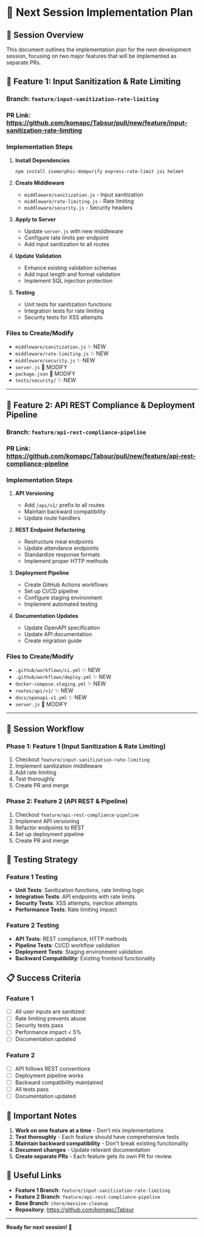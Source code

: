 # 🚀 Next Session Implementation Plan

## 📅 **Session Overview**
This document outlines the implementation plan for the next development session, focusing on two major features that will be implemented as separate PRs.

## 🎯 **Feature 1: Input Sanitization & Rate Limiting**

### **Branch**: `feature/input-sanitization-rate-limiting`
### **PR Link**: https://github.com/komapc/Tabsur/pull/new/feature/input-sanitization-rate-limiting

### **Implementation Steps**
1. **Install Dependencies**
   ```bash
   npm install isomorphic-dompurify express-rate-limit joi helmet
   ```

2. **Create Middleware**
   - `middleware/sanitization.js` - Input sanitization
   - `middleware/rate-limiting.js` - Rate limiting
   - `middleware/security.js` - Security headers

3. **Apply to Server**
   - Update `server.js` with new middleware
   - Configure rate limits per endpoint
   - Add input sanitization to all routes

4. **Update Validation**
   - Enhance existing validation schemas
   - Add input length and format validation
   - Implement SQL injection protection

5. **Testing**
   - Unit tests for sanitization functions
   - Integration tests for rate limiting
   - Security tests for XSS attempts

### **Files to Create/Modify**
- `middleware/sanitization.js` ✨ NEW
- `middleware/rate-limiting.js` ✨ NEW
- `middleware/security.js` ✨ NEW
- `server.js` 🔄 MODIFY
- `package.json` 🔄 MODIFY
- `tests/security/` ✨ NEW

---

## 🎯 **Feature 2: API REST Compliance & Deployment Pipeline**

### **Branch**: `feature/api-rest-compliance-pipeline`
### **PR Link**: https://github.com/komapc/Tabsur/pull/new/feature/api-rest-compliance-pipeline

### **Implementation Steps**
1. **API Versioning**
   - Add `/api/v1/` prefix to all routes
   - Maintain backward compatibility
   - Update route handlers

2. **REST Endpoint Refactoring**
   - Restructure meal endpoints
   - Update attendance endpoints
   - Standardize response formats
   - Implement proper HTTP methods

3. **Deployment Pipeline**
   - Create GitHub Actions workflows
   - Set up CI/CD pipeline
   - Configure staging environment
   - Implement automated testing

4. **Documentation Updates**
   - Update OpenAPI specification
   - Update API documentation
   - Create migration guide

### **Files to Create/Modify**
- `.github/workflows/ci.yml` ✨ NEW
- `.github/workflows/deploy.yml` ✨ NEW
- `docker-compose.staging.yml` ✨ NEW
- `routes/api/v1/` ✨ NEW
- `docs/openapi-v1.yml` ✨ NEW
- `server.js` 🔄 MODIFY

---

## 🔄 **Session Workflow**

### **Phase 1: Feature 1 (Input Sanitization & Rate Limiting)**
1. Checkout `feature/input-sanitization-rate-limiting`
2. Implement sanitization middleware
3. Add rate limiting
4. Test thoroughly
5. Create PR and merge

### **Phase 2: Feature 2 (API REST & Pipeline)**
1. Checkout `feature/api-rest-compliance-pipeline`
2. Implement API versioning
3. Refactor endpoints to REST
4. Set up deployment pipeline
5. Create PR and merge

## 🧪 **Testing Strategy**

### **Feature 1 Testing**
- **Unit Tests**: Sanitization functions, rate limiting logic
- **Integration Tests**: API endpoints with rate limits
- **Security Tests**: XSS attempts, injection attempts
- **Performance Tests**: Rate limiting impact

### **Feature 2 Testing**
- **API Tests**: REST compliance, HTTP methods
- **Pipeline Tests**: CI/CD workflow validation
- **Deployment Tests**: Staging environment validation
- **Backward Compatibility**: Existing frontend functionality

## 📋 **Success Criteria**

### **Feature 1**
- [ ] All user inputs are sanitized
- [ ] Rate limiting prevents abuse
- [ ] Security tests pass
- [ ] Performance impact < 5%
- [ ] Documentation updated

### **Feature 2**
- [ ] API follows REST conventions
- [ ] Deployment pipeline works
- [ ] Backward compatibility maintained
- [ ] All tests pass
- [ ] Documentation updated

## 🚨 **Important Notes**

1. **Work on one feature at a time** - Don't mix implementations
2. **Test thoroughly** - Each feature should have comprehensive tests
3. **Maintain backward compatibility** - Don't break existing functionality
4. **Document changes** - Update relevant documentation
5. **Create separate PRs** - Each feature gets its own PR for review

## 🔗 **Useful Links**

- **Feature 1 Branch**: `feature/input-sanitization-rate-limiting`
- **Feature 2 Branch**: `feature/api-rest-compliance-pipeline`
- **Base Branch**: `chore/massive-cleanup`
- **Repository**: https://github.com/komapc/Tabsur

---

**Ready for next session! 🚀**

